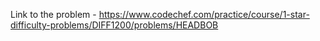 Link to the problem - https://www.codechef.com/practice/course/1-star-difficulty-problems/DIFF1200/problems/HEADBOB
